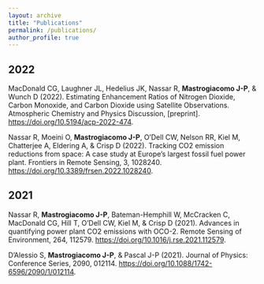 ```yaml
---
layout: archive
title: "Publications"
permalink: /publications/
author_profile: true
---
```


2022
---
MacDonald CG, Laughner JL, Hedelius JK, Nassar R, __Mastrogiacomo J-P__, & Wunch D (2022). Estimating Enhancement Ratios of Nitrogen Dioxide, Carbon Monoxide, and Carbon Dioxide using Satellite Observations. Atmospheric Chemistry and Physics Discussion, [preprint]. <https://doi.org/10.5194/acp-2022-474>.

Nassar R, Moeini O, __Mastrogiacomo J-P__, O’Dell CW, Nelson RR, Kiel M, Chatterjee A, Eldering A, & Crisp D (2022). Tracking CO2 emission reductions from space: A case study at Europe’s largest fossil fuel power plant. Frontiers in Remote Sensing, 3, 1028240. <https://doi.org/10.3389/frsen.2022.1028240>.


2021
---
Nassar R, __Mastrogiacomo J-P__, Bateman-Hemphill W, McCracken C, MacDonald CG, Hill T, O’Dell CW, Kiel M, & Crisp D (2021). Advances in quantifying power plant CO2 emissions with OCO-2. Remote Sensing of Environment, 264, 112579. <https://doi.org/10.1016/j.rse.2021.112579>.

D’Alessio S, __Mastrogiacomo J-P__, & Pascal J-P (2021). Journal of Physics: Conference Series, 2090, 012114. <https://doi.org/10.1088/1742-6596/2090/1/012114>.
